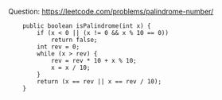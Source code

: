 Question: https://leetcode.com/problems/palindrome-number/
```
	public boolean isPalindrome(int x) {
		if (x < 0 || (x != 0 && x % 10 == 0))
			return false;
		int rev = 0;
		while (x > rev) {
			rev = rev * 10 + x % 10;
			x = x / 10;
		}
		return (x == rev || x == rev / 10);
	}
```
